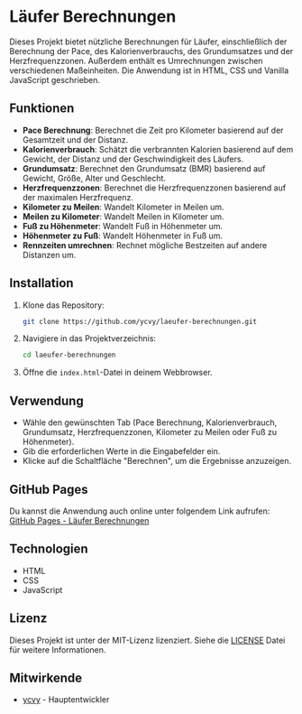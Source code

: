 # Läufer Berechnungen

Dieses Projekt bietet nützliche Berechnungen für Läufer, einschließlich der Berechnung der Pace, des Kalorienverbrauchs, des Grundumsatzes und der Herzfrequenzzonen. Außerdem enthält es Umrechnungen zwischen verschiedenen Maßeinheiten. Die Anwendung ist in HTML, CSS und Vanilla JavaScript geschrieben.

## Funktionen

- **Pace Berechnung**: Berechnet die Zeit pro Kilometer basierend auf der Gesamtzeit und der Distanz.
- **Kalorienverbrauch**: Schätzt die verbrannten Kalorien basierend auf dem Gewicht, der Distanz und der Geschwindigkeit des Läufers.
- **Grundumsatz**: Berechnet den Grundumsatz (BMR) basierend auf Gewicht, Größe, Alter und Geschlecht.
- **Herzfrequenzzonen**: Berechnet die Herzfrequenzzonen basierend auf der maximalen Herzfrequenz.
- **Kilometer zu Meilen**: Wandelt Kilometer in Meilen um.
- **Meilen zu Kilometer**: Wandelt Meilen in Kilometer um.
- **Fuß zu Höhenmeter**: Wandelt Fuß in Höhenmeter um.
- **Höhenmeter zu Fuß**: Wandelt Höhenmeter in Fuß um.
- **Rennzeiten umrechnen**: Rechnet mögliche Bestzeiten auf andere Distanzen um.

## Installation

1. Klone das Repository:
   ```bash
   git clone https://github.com/ycvy/laeufer-berechnungen.git
   ```


2. Navigiere in das Projektverzeichnis:
   ```bash
   cd laeufer-berechnungen
   ```

3. Öffne die `index.html`-Datei in deinem Webbrowser.

## Verwendung

- Wähle den gewünschten Tab (Pace Berechnung, Kalorienverbrauch, Grundumsatz, Herzfrequenzzonen, Kilometer zu Meilen oder Fuß zu Höhenmeter).
- Gib die erforderlichen Werte in die Eingabefelder ein.
- Klicke auf die Schaltfläche "Berechnen", um die Ergebnisse anzuzeigen.

## GitHub Pages

Du kannst die Anwendung auch online unter folgendem Link aufrufen: [GitHub Pages - Läufer Berechnungen](https://ycvy.github.io/RunMetrics/)

## Technologien

- HTML
- CSS
- JavaScript

## Lizenz

Dieses Projekt ist unter der MIT-Lizenz lizenziert. Siehe die [LICENSE](LICENSE) Datei für weitere Informationen.

## Mitwirkende

- [ycvy](https://github.com/ycvy) - Hauptentwickler

